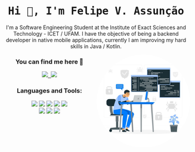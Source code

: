 <h1 align="center">
    <samp> Hi 👋, I'm Felipe V. Assunção<br/>
</h1>
<p align="center"> I'm a Software Engineering Student at the Institute of Exact Sciences and Technology - ICET / UFAM. I have the objective of being a backend developer in native mobile applications, currently I am improving my hard skills in Java / Kotlin. </p>

<img align='right' src="https://github.com/assuncaofelipe/assuncaofelipe/blob/main/images/capas/capa3.png" width="250">

<h3 align="center"> You can find me here 🔎</h3> 
<p align="center"> <samp>
    <a href="https://www.linkedin.com/in/assuncao-felipe/" target="_blank">
        <img src="https://img.shields.io/badge/linkedin-%230077B5.svg?&style=for-the-badge&logo=linkedin&logoColor=white" height="28"/>
    </a>
    <a href="https://www.instagram.com/diceloss/" target="_blank">
        <img src = "https://img.shields.io/badge/instagram-%23E4405F.svg?&style=for-the-badge&logo=instagram&logoColor=white" height="28"/>
    </a>
</p>

<h3 align="center"> Languages and Tools: </h3>  
<p align="center">
  <img src="https://img.shields.io/badge/Python-3766AB?style=flat-square&logo=Python&logoColor=white" height="28"/></a> 
  <img src="https://img.shields.io/badge/Java-007396?style=flat-square&logo=Java&logoColor=white" height="28"/></a> 
  <img src="https://img.shields.io/badge/C-A8B9CC?style=flat-square&logo=C&logoColor=white" height="28"/></a>
  <img src="https://img.shields.io/badge/Kotlin-0095D5?style=flat-square&logo=kotlin&logoColor=white" height="28"/>
  <img src="https://img.shields.io/badge/Android-3DDC84?style=flat-square&logo=android&logoColor=white" height="28"/>
  <br>
  <img src="https://img.shields.io/badge/Django-092E20?style=flat-square&logo=Django&logoColor=white" height="28"/></a>
  <img src="https://img.shields.io/badge/HTML-E34F26?style=flat-square&logo=html5&logoColor=white" height="28"/>
  <img src="https://img.shields.io/badge/CSS-1572B6?style=flat-square&logo=css3&logoColor=white" height="28"/>
</p>
